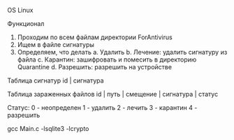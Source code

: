 OS Linux

Функционал

1. Проходим по всем файлам директории ForAntivirus
2. Ищем в файле сигнатуры
3. Определяем, что делать 
  a. Удалить 
  b. Лечение: удалить сигнатуру из файла 
  c. Карантин: зашифровать и помесить в директорию Quarantine 
  d. Разрешить: разрешить на устройстве

Таблица сигнатур 
id | сигнатура

Таблица зараженных файлов 
id | путь | смещение | сигнатура | статус

Статус: 
0 - неопределен 
1 - удалить 
2 - лечить 
3 - карантин 
4 - разрешить

gcc Main.c -lsqlite3 -lcrypto
